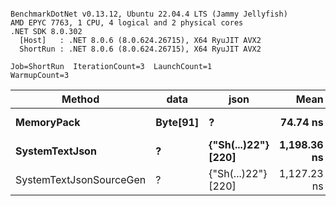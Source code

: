 ```

BenchmarkDotNet v0.13.12, Ubuntu 22.04.4 LTS (Jammy Jellyfish)
AMD EPYC 7763, 1 CPU, 4 logical and 2 physical cores
.NET SDK 8.0.302
  [Host]   : .NET 8.0.6 (8.0.624.26715), X64 RyuJIT AVX2
  ShortRun : .NET 8.0.6 (8.0.624.26715), X64 RyuJIT AVX2

Job=ShortRun  IterationCount=3  LaunchCount=1  
WarmupCount=3  

```
| Method                  | data     | json                | Mean        | Error    | StdDev   | Min         | Max         | Gen0   | Allocated |
|------------------------ |--------- |-------------------- |------------:|---------:|---------:|------------:|------------:|-------:|----------:|
| **MemoryPack**              | **Byte[91]** | **?**                   |    **74.74 ns** | **13.61 ns** | **0.746 ns** |    **74.27 ns** |    **75.60 ns** | **0.0019** |     **168 B** |
| **SystemTextJson**          | **?**        | **{&quot;Sh(...)22&quot;} [220]** | **1,198.36 ns** | **63.95 ns** | **3.505 ns** | **1,196.15 ns** | **1,202.41 ns** | **0.0019** |     **168 B** |
| SystemTextJsonSourceGen | ?        | {&quot;Sh(...)22&quot;} [220] | 1,127.23 ns | 34.52 ns | 1.892 ns | 1,125.83 ns | 1,129.39 ns | 0.0019 |     168 B |

